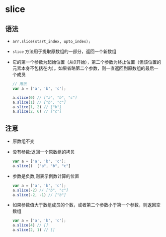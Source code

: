 # slice

## 语法

- `arr.slice(start_index, upto_index);`

- `slice` 方法用于提取原数组的一部分，返回一个新数组

- 它的第一个参数为起始位置（从0开始），第二个参数为终止位置（但该位置的元素本身不包括在内）。如果省略第二个参数，则一直返回到原数组的最后一个成员

    ```js
    // 用法
    var a = ['a', 'b', 'c'];

    a.slice(0) // ["a", "b", "c"]
    a.slice(1) // ["b", "c"]
    a.slice(1, 2) // ["b"]
    a.slice(2, 6) // ["c"]
    ```

## 注意

- 原数组不变

- 没有参数:返回一个原数组的拷贝

    ```js
    var a = ['a', 'b', 'c'];
    a.slice()  ["a", "b", "c"]
    ```

- 参数是负数,则表示倒数计算的位置

    ```js
    var a = ['a', 'b', 'c'];
    a.slice(-2) // ["b", "c"]
    a.slice(-2, -1) // ["b"]
    ```

- 如果参数值大于数组成员的个数，或者第二个参数小于第一个参数，则返回空数组

    ```js
    var a = ['a', 'b', 'c'];
    a.slice(4) // []
    a.slice(2, 1) // []
    ```
